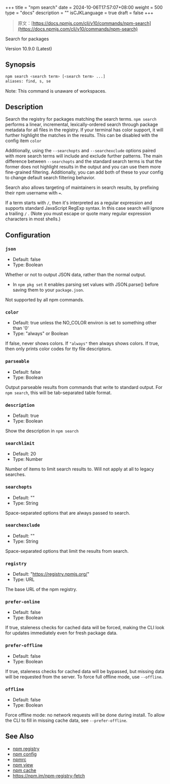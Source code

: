 +++
title = "npm search"
date = 2024-10-06T17:57:07+08:00
weight = 500
type = "docs"
description = ""
isCJKLanguage = true
draft = false
+++

> 原文：[https://docs.npmjs.com/cli/v10/commands/npm-search](https://docs.npmjs.com/cli/v10/commands/npm-search)

Search for packages



Version 10.9.0 (Latest)

## Synopsis



```bash
npm search <search term> [<search term> ...]
aliases: find, s, se
```

Note: This command is unaware of workspaces.

## Description

Search the registry for packages matching the search terms. `npm search` performs a linear, incremental, lexically-ordered search through package metadata for all files in the registry. If your terminal has color support, it will further highlight the matches in the results. This can be disabled with the config item `color`

Additionally, using the `--searchopts` and `--searchexclude` options paired with more search terms will include and exclude further patterns. The main difference between `--searchopts` and the standard search terms is that the former does not highlight results in the output and you can use them more fine-grained filtering. Additionally, you can add both of these to your config to change default search filtering behavior.

Search also allows targeting of maintainers in search results, by prefixing their npm username with `=`.

If a term starts with `/`, then it's interpreted as a regular expression and supports standard JavaScript RegExp syntax. In this case search will ignore a trailing `/` . (Note you must escape or quote many regular expression characters in most shells.)

## Configuration

### `json`

- Default: false
- Type: Boolean

Whether or not to output JSON data, rather than the normal output.

- In `npm pkg set` it enables parsing set values with JSON.parse() before saving them to your `package.json`.

Not supported by all npm commands.

### `color`

- Default: true unless the NO_COLOR environ is set to something other than '0'
- Type: "always" or Boolean

If false, never shows colors. If `"always"` then always shows colors. If true, then only prints color codes for tty file descriptors.

### `parseable`

- Default: false
- Type: Boolean

Output parseable results from commands that write to standard output. For `npm search`, this will be tab-separated table format.

### `description`

- Default: true
- Type: Boolean

Show the description in `npm search`

### `searchlimit`

- Default: 20
- Type: Number

Number of items to limit search results to. Will not apply at all to legacy searches.

### `searchopts`

- Default: ""
- Type: String

Space-separated options that are always passed to search.

### `searchexclude`

- Default: ""
- Type: String

Space-separated options that limit the results from search.

### `registry`

- Default: "https://registry.npmjs.org/"
- Type: URL

The base URL of the npm registry.

### `prefer-online`

- Default: false
- Type: Boolean

If true, staleness checks for cached data will be forced, making the CLI look for updates immediately even for fresh package data.

### `prefer-offline`

- Default: false
- Type: Boolean

If true, staleness checks for cached data will be bypassed, but missing data will be requested from the server. To force full offline mode, use `--offline`.

### `offline`

- Default: false
- Type: Boolean

Force offline mode: no network requests will be done during install. To allow the CLI to fill in missing cache data, see `--prefer-offline`.

## See Also

- [npm registry](https://docs.npmjs.com/cli/v10/using-npm/registry)
- [npm config](https://docs.npmjs.com/cli/v10/commands/npm-config)
- [npmrc](https://docs.npmjs.com/cli/v10/configuring-npm/npmrc)
- [npm view](https://docs.npmjs.com/cli/v10/commands/npm-view)
- [npm cache](https://docs.npmjs.com/cli/v10/commands/npm-cache)
- https://npm.im/npm-registry-fetch